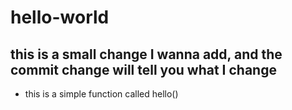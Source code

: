 # hello-world
## this is a small change I wanna add, and the commit change will tell you what I change
* this is a simple function called hello()
